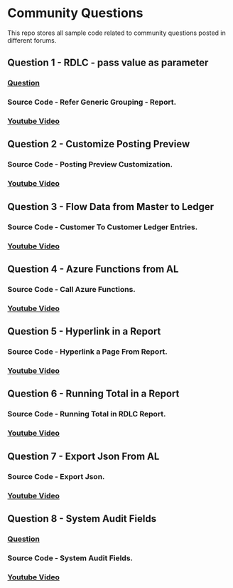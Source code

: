 # Community Questions
This repo stores all sample code related to community questions posted in different forums. 

## **Question 1 - RDLC - pass value as parameter**

### [Question](https://community.dynamics.com/business/f/dynamics-365-business-central-forum/475295/rdlc---pass-value-as-parameter)
### Source Code - Refer Generic Grouping - Report.
### [Youtube Video](https://youtu.be/y6ZTfDVM78A)

## **Question 2 - Customize Posting Preview**
### Source Code - Posting Preview Customization.
### [Youtube Video](https://youtu.be/wRkgLfrIivQ)

## **Question 3 - Flow Data from Master to Ledger**
### Source Code - Customer To Customer Ledger Entries.
### [Youtube Video](https://youtu.be/lTCoIYinldI)

## **Question 4 - Azure Functions from AL**
### Source Code - Call Azure Functions.
### [Youtube Video](https://youtu.be/DlUeXhYWl0E)

## **Question 5 - Hyperlink in a Report**
### Source Code - Hyperlink a Page From Report.
### [Youtube Video](https://youtu.be/KSKj67P028g)

## **Question 6 - Running Total in a Report**
### Source Code - Running Total in RDLC Report.
### [Youtube Video](https://youtu.be/yUN5mP1E2h0)

## **Question 7 - Export Json From AL**
### Source Code - Export Json.
### [Youtube Video](https://youtu.be/igbpr7LnuSo)

## **Question 8 - System Audit Fields**
### [Question](https://community.dynamics.com/business/f/dynamics-365-business-central-forum/481416/username-based-on-guid-id-in-business-central/1324598)
### Source Code - System Audit Fields.
### [Youtube Video](https://youtu.be/AcQJQXDPifI)
